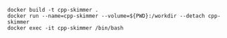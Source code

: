     docker build -t cpp-skimmer .
    docker run --name=cpp-skimmer --volume=${PWD}:/workdir --detach cpp-skimmer
    docker exec -it cpp-skimmer /bin/bash
